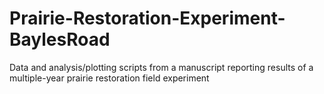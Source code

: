 # Prairie-Restoration-Experiment-BaylesRoad
Data and analysis/plotting scripts from a manuscript reporting results of a multiple-year prairie restoration field experiment
